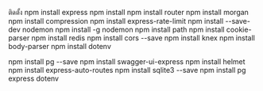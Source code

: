 ﻿ติดตั้ง
npm install express 
npm install
npm install router
npm install morgan
npm install compression
npm install express-rate-limit
npm install --save-dev nodemon
npm install -g nodemon
npm install path
npm install cookie-parser
npm install redis 
npm install cors --save
npm install knex
npm install body-parser
npm install dotenv

npm install pg --save
npm install swagger-ui-express
npm install helmet
npm install express-auto-routes
npm install sqlite3 --save
npm install pg express dotenv